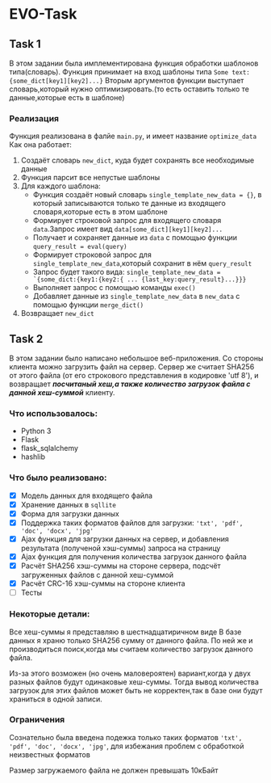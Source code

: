 # EVO-Task

## Task 1
В этом задании была имплементирована функция обработки шаблонов типа(словарь).
Функция принимает на вход шаблоны типа  ```Some text: {some_dict[key1][key2]...}```
Вторым аргументов функции выступает словарь,который нужно оптимизировать.(то есть оставить только те данные,которые есть в шаблоне)
### Реализация
Функция реализована в фалйе ```main.py```, и имеет название ```optimize_data```
Как она работает:
1. Создаёт словарь ```new_dict```, куда будет сохранять все необходимые данные
2. Функция парсит все непустые шаблоны
3. Для каждого шаблона:
    - Функция создаёт новый словарь ```single_template_new_data = {}```, в который записываются только те данные из входящего словаря,которые есть в этом шаблоне
    - Формирует строковой запрос для входящего словаря ```data```.Запрос имеет вид ```data[some_dict][key1][key2]...``` 
    - Получает и сохраняет данные из ```data``` с помощью функции ```query_result = eval(query)```
    - Формирует строковой запрос для ```single_template_new_data```,который сохранит в нём ```query_result```
    - Запрос будет такого вида: ```single_template_new_data = `{some_dict:{key1:{key2:{ ... {last_key:query_result}...}}}```
    - Выполняет запрос с помощью команды ```exec()```
    - Добавляет данные из ```single_template_new_data``` в ```new_data``` с помощью функции ```merge_dict()```
3. Возвращает ```new_dict```

## Task 2
В этом задании было написано небольшое веб-приложения.
Со стороны клиента можно загрузить файл на сервер.
Сервер же считает SHA256 от этого файла (от его строкового представления в кодировке 'utf 8'), и возвращает ___посчитаный хеш,а также количество загрузок файла с данной хеш-суммой___ клиенту.
### Что использовалось:
* Python 3
* Flask
* flask_sqlalchemy
* hashlib
### Что было реализовано:
- [x] Модель данных для входящего файла
- [x] Хранение данных в ```sqllite```
- [x] Форма для загрузки данных
- [x] Поддержка таких форматов файлов для загрузки: ```'txt', 'pdf', 'doc', 'docx', 'jpg'```
- [x] Ajax функция для загрузки данных на сервер, и добавления результата (полученой хэш-суммы) запроса на страницу
- [x] Ajax функция для получения количества загрузок данного файла
- [x] Расчёт SHA256 хэш-суммы на стороне сервера, подсчёт загруженных файлов с данной хеш-суммой
- [x] Расчёт CRC-16 хэш-суммы на стороне клиента
- [ ] Тесты
### Некоторые детали:
Все хеш-суммы я представляю в шестнадцатиричном виде
В базе данных я храню только SHA256 сумму от данного файла. По ней же и производиться поиск,когда мы считаем количество загрузок данного файла.

Из-за этого возможен (но очень маловероятен) вариант,когда у двух разных файлов будут одинаковые хеш-суммы. Тогда вывод количества загрузок для этих файлов может быть не корректен,так в базе они будут храниться в одной записи.
### Ограничения
Сознательно была введена подежка только таких форматов ```'txt', 'pdf', 'doc', 'docx', 'jpg'```, для избежания проблем с обработкой неизвестных форматов

Размер загружаемого файла не должен превышать 10кБайт

